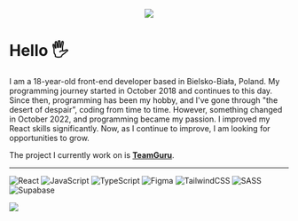 <p align="center">
    <img src="https://svgshare.com/i/xak.svg">
</p>

# Hello 🖐️
I am a 18-year-old front-end developer based in Bielsko-Biała, Poland. My programming journey started in October 2018 and continues to this day. Since then, programming has been my hobby, and I've gone through "the desert of despair”, coding from time to time. However, something changed in October 2022, and programming became my passion. I improved my React skills significantly. Now, as I continue to improve, I am looking for opportunities to grow.

The project I currently work on is **[TeamGuru](https://github.com/MoDrazzz/teamguru)**.
***
![React](https://img.shields.io/badge/react-%2320232a.svg?style=for-the-badge&logo=react&logoColor=%2361DAFB) ![JavaScript](https://img.shields.io/badge/javascript-%23323330.svg?style=for-the-badge&logo=javascript&logoColor=%23F7DF1E) ![TypeScript](https://img.shields.io/badge/typescript-%23007ACC.svg?style=for-the-badge&logo=typescript&logoColor=white) 	![Figma](https://img.shields.io/badge/figma-%23F24E1E.svg?style=for-the-badge&logo=figma&logoColor=white) ![TailwindCSS](https://img.shields.io/badge/tailwindcss-%2338B2AC.svg?style=for-the-badge&logo=tailwind-css&logoColor=white) ![SASS](https://img.shields.io/badge/SASS-hotpink.svg?style=for-the-badge&logo=SASS&logoColor=white) 	![Supabase](https://img.shields.io/badge/Supabase-3ECF8E?style=for-the-badge&logo=supabase&logoColor=white)

![](https://github-readme-stats.vercel.app/api/top-langs/?username=MoDrazzz&theme=dark&include_all_commits=true&count_private=true&layout=compact)
